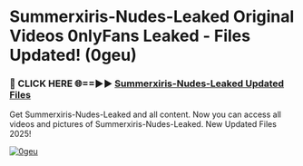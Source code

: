 # Summerxiris-Nudes-Leaked Original Videos 0nlyFans Leaked - Files Updated! (0geu)

<h3>🔴 CLICK HERE 🌐==►► <a href="https://tinyurl.com/yrmya6cz" rel="nofollow">Summerxiris-Nudes-Leaked Updated Files</a></h3>

Get Summerxiris-Nudes-Leaked and all content. Now you can access all videos and pictures of Summerxiris-Nudes-Leaked. New Updated Files 2025!

[![0geu](https://i.imgur.com/FMdXYCs.gif)](https://tinyurl.com/yrmya6cz)
